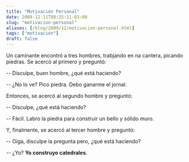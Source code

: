 ```yaml
---
title: "Motivación Personal"
date: 2009-12-11T08:25:11-03:00
slug: "motivacion-personal"
aliases: [/blog/2009/12/motivacion-personal.html]
tags: ["motivación"]
draft: false
---
```

 
Un caminante encontró a tres hombres, trabjando en na cantera, picando
piedras. Se acercó al primero y preguntó:

--   Disculpe, buen hombre, ¿qué está haciendo?

--   ¿No lo ve? Pico piedra. Debo ganarme el jornal.

Entonces, se acercó al segundo hombre y preguntó:

--   Disculpe, ¿qué está haciendo?

--   Fácil. Labro la piedra para construir un bello y sólido muro.

Y, finalmente, se acercó al tercer hombre y preguntó:

--   Oiga, disculpe la pregunta pero, ¿qué está haciendo?
 
--   ¿Yo? **Yo construyo catedrales**.
